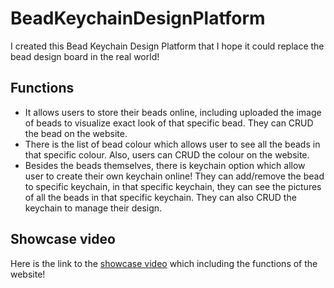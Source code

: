 # BeadKeychainDesignPlatform
I created this Bead Keychain Design Platform that I hope it could replace the bead design board in the real world!

## Functions
- It allows users to store their beads online, including uploaded the image of beads to visualize exact look of that specific bead. They can CRUD the bead on the website.
- There is the list of bead colour which allows user to see all the beads in that specific colour. Also, users can CRUD the colour on the website.
- Besides the beads themselves, there is keychain option which allow user to create their own keychain online! They can add/remove the bead to specific keychain, in that specific keychain, they can see the pictures of all the beads in that specific keychain. They can also CRUD the keychain to manage their design.

## Showcase video
Here is the link to the [showcase video](https://storage.googleapis.com/padlet-uploads/2079033688/469cfea607e76cf7724631d9abbd098e/1.mp4?Expires=1688105790&GoogleAccessId=778043051564-q79bsd8mc40b0bl82ikkrtc3jdofe4dg%40developer.gserviceaccount.com&Signature=URet5Yw5xA7jb1%2BCTMJuiu33w%2BlyHqJzUUG%2Fo4sA3zSJIs0bI74X7Bxmo97Ch54Mewp4Lcv%2F34Icy4Z3fYV83lm9tZbcN4n%2BPDCZJTcrS2YbwAaOkfHOTgaS8JuUhl5Zic%2FL9EP8TaYgAbtCXsDhSHINjhSx9%2FpTDgvdJG71S0E%3D&original-url=https%3A%2F%2Fpadlet-uploads.storage.googleapis.com%2F2079033688%2F469cfea607e76cf7724631d9abbd098e%2F1.mp4) which including the functions of the website!
